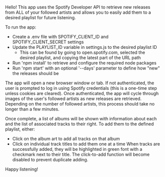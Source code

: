 Hello! This app uses the Spotify Developer API to retrieve new releases from ALL of your followed artists and allows you to easily add them to a desired playlist for future listening.

To run the app:
  - Create a .env file with SPOTIFY_CLIENT_ID and SPOTIFY_CLIENT_SECRET settings
  - Update the PLAYLIST_ID variable in settings.js to the desired playlist ID
      - This can be found by going to open.spotify.com, selected the desired playlist, and copying the latest part of the URL path
  - Run 'npm install' to retrieve and configure the required node packages
  - Run 'npm start' with an optional '--days' parameter to define how "new" the releases should be

The app will open a new browser window or tab. If not authenticated, the user is prompted to log in using Spotify credentials (this is a one-time step unless cookies are cleared). Once authenticated, the app will cycle through images of the user's followed artists as new releases are retrieved. Depending on the number of followed artists, this process should take no longer than a few minutes.

Once complete, a list of albums will be shown with information about each and the list of associated tracks to their right. To add them to the defined playlist, either:
  - Click on the album art to add all tracks on that album
  - Click on individual track titles to add them one at a time
When tracks are successfully added, they will be highlighted in green font with a checkmark next to their title. The click-to-add function will become disabled to prevent duplicate adding.

Happy listening!
